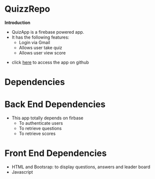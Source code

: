 # QuizzRepo

 **Introduction**
- QuizApp is a firebase powered app.
- It has the following features:
  * Login via Gmail
  * Allows user take quiz
  * Allows user view score
* click [here](https://oforchinedu.github.io/QuizzRepo/) to access the app on github

# Dependencies

# Back End Dependencies
* This app totally depends on firbase
  * To authenticate users
  * To retrieve questions
  * To retrieve scores
  
# Front End Dependencies
  * HTML and Bootsrap: to display questions, answers and leader board
  * Javascript
